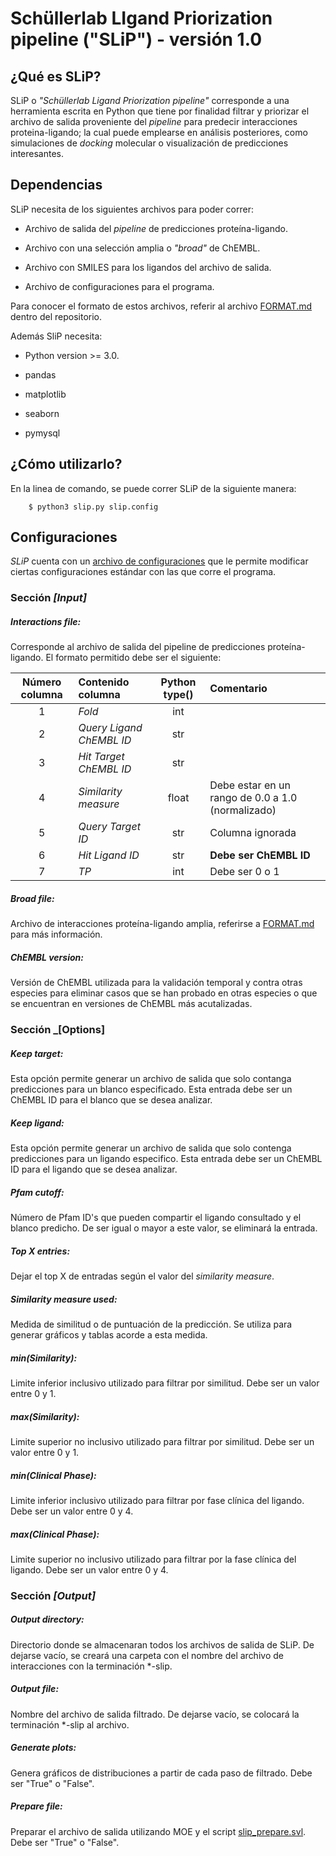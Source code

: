 # Schüllerlab LIgand Priorization pipeline ("SLiP") - versión 1.0

## ¿Qué es SLiP?

SLiP o _"Schüllerlab Ligand Priorization pipeline"_ corresponde a una herramienta escrita en Python que tiene por finalidad filtrar y priorizar el archivo de salida proveniente del _pipeline_ para predecir interacciones proteina-ligando; la cual puede emplearse en análisis posteriores, como simulaciones de _docking_ molecular o visualización de predicciones interesantes.

## Dependencias

SLiP necesita de los siguientes archivos para poder correr:

- Archivo de salida del _pipeline_ de predicciones proteína-ligando.

- Archivo con una selección amplia o _"broad"_ de ChEMBL.

- Archivo con SMILES para los ligandos del archivo de salida.

- Archivo de configuraciones para el programa.

Para conocer el formato de estos archivos, referir al archivo [FORMAT.md](FORMAT.md) dentro del repositorio.

Además SliP necesita:

- Python version >= 3.0.

- pandas

- matplotlib

- seaborn

- pymysql

## ¿Cómo utilizarlo?

En la linea de comando, se puede correr SLiP de la siguiente manera:

        $ python3 slip.py slip.config

## Configuraciones

_SLiP_ cuenta con un [archivo de configuraciones](slip.ini) que le permite modificar ciertas configuraciones estándar con las que corre el programa.

### Sección _[Input]_

##### _Interactions file:_ 
Corresponde al archivo de salida del pipeline de predicciones proteína-ligando. El formato permitido debe ser el siguiente:

| Número columna | Contenido columna | Python type() | Comentario |
|:--------------:|:------------------|:-------------:|:-----------|
| 1 | _Fold_| int | |
| 2 | _Query Ligand ChEMBL ID_ | str | |
| 3 | _Hit Target ChEMBL ID_ | str | |
| 4 | _Similarity measure_ | float | Debe estar en un rango de 0.0 a 1.0 (normalizado) |
| 5 | _Query Target ID_ | str | Columna ignorada |
| 6 | _Hit Ligand ID_  | str | **Debe ser ChEMBL ID** |
| 7 | _TP_ | int | Debe ser 0 o 1 |

##### _Broad file_: 
Archivo de interacciones proteína-ligando amplia, referirse a [FORMAT.md](FORMAT.md) para más información.

##### _ChEMBL version_: 
Versión de ChEMBL utilizada para la validación temporal y contra otras especies para eliminar casos que se han probado en otras especies o que se encuentran en versiones de ChEMBL más acutalizadas.

### Sección _[Options]

##### _Keep target_:
Esta opción permite generar un archivo de salida que solo contanga predicciones para un blanco especificado. Esta entrada debe ser un ChEMBL ID para el blanco que se desea analizar.

##### _Keep ligand_: 
Esta opción permite generar un archivo de salida que solo contenga predicciones para un ligando especifico. Esta entrada debe ser un ChEMBL ID para el ligando que se desea analizar.

##### _Pfam cutoff_: 
Número de Pfam ID's que pueden compartir el ligando consultado y el blanco predicho. De ser igual o mayor a este valor, se eliminará la entrada.

##### _Top X entries_: 
Dejar el top X de entradas según el valor del _similarity measure_.

##### _Similarity measure used_: 
Medida de similitud o de puntuación de la predicción. Se utiliza para generar gráficos y tablas acorde a esta medida.

##### _min(Similarity)_: 
Limite inferior inclusivo utilizado para filtrar por similitud. Debe ser un valor entre 0 y 1.

##### _max(Similarity)_: 
Limite superior no inclusivo utilizado para filtrar por similitud. Debe ser un valor entre 0 y 1.

##### _min(Clinical Phase)_: 
Limite inferior inclusivo utilizado para filtrar por fase clínica del ligando. Debe ser un valor entre 0 y 4.

##### _max(Clinical Phase)_: 
Limite superior no inclusivo utilizado para filtrar por la fase clínica del ligando. Debe ser un valor entre 0 y 4.

### Sección _[Output]_

##### _Output directory_: 
Directorio donde se almacenaran todos los archivos de salida de SLiP. De dejarse vacío, se creará una carpeta con el nombre del archivo de interacciones con la terminación \*-slip.

##### _Output file_: 
Nombre del archivo de salida filtrado. De dejarse vacío, se colocará la terminación \*-slip al archivo.

##### _Generate plots_: 
Genera gráficos de distribuciones a partir de cada paso de filtrado. Debe ser "True" o "False".

##### _Prepare file_: 
Preparar el archivo de salida utilizando MOE y el script [slip\_prepare.svl](slip\_prepare.svl). Debe ser "True" o "False".
